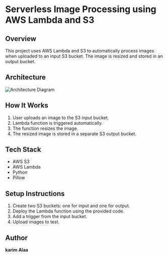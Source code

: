 # Serverless Image Processing using AWS Lambda and S3

## Overview
This project uses AWS Lambda and S3 to automatically process images when uploaded to an input S3 bucket. The image is resized and stored in an output bucket.

## Architecture
![Architecture Diagram](A_flowchart_diagram_illustrates_a_serverless_image.png)

## How It Works
1. User uploads an image to the S3 input bucket.
2. Lambda function is triggered automatically.
3. The function resizes the image.
4. The resized image is stored in a separate S3 output bucket.

## Tech Stack
- AWS S3
- AWS Lambda
- Python
- Pillow

## Setup Instructions
1. Create two S3 buckets: one for input and one for output.
2. Deploy the Lambda function using the provided code.
3. Add a trigger from the input bucket.
4. Upload images to test.

## Author
**karim Alaa**
